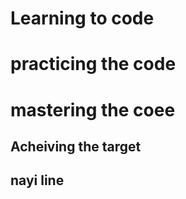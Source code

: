 # Learning to code

# practicing the code

# mastering the coee

## Acheiving the target

## nayi line
